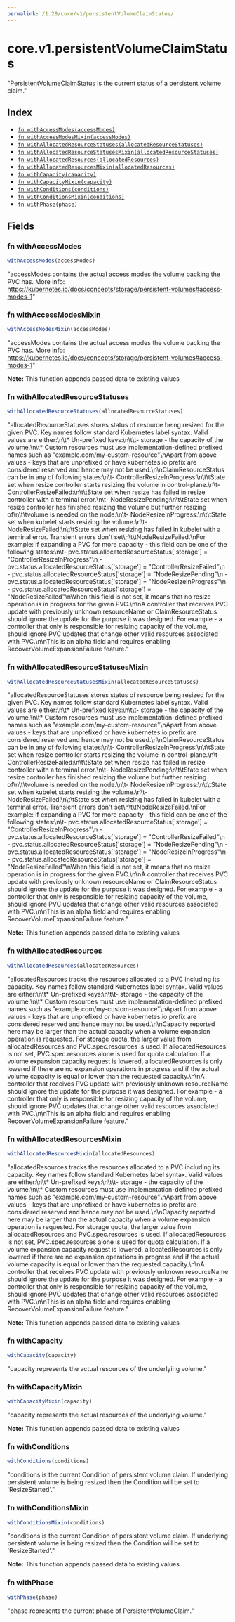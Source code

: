 ```yaml
---
permalink: /1.28/core/v1/persistentVolumeClaimStatus/
---
```


# core.v1.persistentVolumeClaimStatus

"PersistentVolumeClaimStatus is the current status of a persistent volume claim."

## Index

* [`fn withAccessModes(accessModes)`](#fn-withaccessmodes)
* [`fn withAccessModesMixin(accessModes)`](#fn-withaccessmodesmixin)
* [`fn withAllocatedResourceStatuses(allocatedResourceStatuses)`](#fn-withallocatedresourcestatuses)
* [`fn withAllocatedResourceStatusesMixin(allocatedResourceStatuses)`](#fn-withallocatedresourcestatusesmixin)
* [`fn withAllocatedResources(allocatedResources)`](#fn-withallocatedresources)
* [`fn withAllocatedResourcesMixin(allocatedResources)`](#fn-withallocatedresourcesmixin)
* [`fn withCapacity(capacity)`](#fn-withcapacity)
* [`fn withCapacityMixin(capacity)`](#fn-withcapacitymixin)
* [`fn withConditions(conditions)`](#fn-withconditions)
* [`fn withConditionsMixin(conditions)`](#fn-withconditionsmixin)
* [`fn withPhase(phase)`](#fn-withphase)

## Fields

### fn withAccessModes

```ts
withAccessModes(accessModes)
```

"accessModes contains the actual access modes the volume backing the PVC has. More info: https://kubernetes.io/docs/concepts/storage/persistent-volumes#access-modes-1"

### fn withAccessModesMixin

```ts
withAccessModesMixin(accessModes)
```

"accessModes contains the actual access modes the volume backing the PVC has. More info: https://kubernetes.io/docs/concepts/storage/persistent-volumes#access-modes-1"

**Note:** This function appends passed data to existing values

### fn withAllocatedResourceStatuses

```ts
withAllocatedResourceStatuses(allocatedResourceStatuses)
```

"allocatedResourceStatuses stores status of resource being resized for the given PVC. Key names follow standard Kubernetes label syntax. Valid values are either:\n\t* Un-prefixed keys:\n\t\t- storage - the capacity of the volume.\n\t* Custom resources must use implementation-defined prefixed names such as \"example.com/my-custom-resource\"\nApart from above values - keys that are unprefixed or have kubernetes.io prefix are considered reserved and hence may not be used.\n\nClaimResourceStatus can be in any of following states:\n\t- ControllerResizeInProgress:\n\t\tState set when resize controller starts resizing the volume in control-plane.\n\t- ControllerResizeFailed:\n\t\tState set when resize has failed in resize controller with a terminal error.\n\t- NodeResizePending:\n\t\tState set when resize controller has finished resizing the volume but further resizing of\n\t\tvolume is needed on the node.\n\t- NodeResizeInProgress:\n\t\tState set when kubelet starts resizing the volume.\n\t- NodeResizeFailed:\n\t\tState set when resizing has failed in kubelet with a terminal error. Transient errors don't set\n\t\tNodeResizeFailed.\nFor example: if expanding a PVC for more capacity - this field can be one of the following states:\n\t- pvc.status.allocatedResourceStatus['storage'] = \"ControllerResizeInProgress\"\n     - pvc.status.allocatedResourceStatus['storage'] = \"ControllerResizeFailed\"\n     - pvc.status.allocatedResourceStatus['storage'] = \"NodeResizePending\"\n     - pvc.status.allocatedResourceStatus['storage'] = \"NodeResizeInProgress\"\n     - pvc.status.allocatedResourceStatus['storage'] = \"NodeResizeFailed\"\nWhen this field is not set, it means that no resize operation is in progress for the given PVC.\n\nA controller that receives PVC update with previously unknown resourceName or ClaimResourceStatus should ignore the update for the purpose it was designed. For example - a controller that only is responsible for resizing capacity of the volume, should ignore PVC updates that change other valid resources associated with PVC.\n\nThis is an alpha field and requires enabling RecoverVolumeExpansionFailure feature."

### fn withAllocatedResourceStatusesMixin

```ts
withAllocatedResourceStatusesMixin(allocatedResourceStatuses)
```

"allocatedResourceStatuses stores status of resource being resized for the given PVC. Key names follow standard Kubernetes label syntax. Valid values are either:\n\t* Un-prefixed keys:\n\t\t- storage - the capacity of the volume.\n\t* Custom resources must use implementation-defined prefixed names such as \"example.com/my-custom-resource\"\nApart from above values - keys that are unprefixed or have kubernetes.io prefix are considered reserved and hence may not be used.\n\nClaimResourceStatus can be in any of following states:\n\t- ControllerResizeInProgress:\n\t\tState set when resize controller starts resizing the volume in control-plane.\n\t- ControllerResizeFailed:\n\t\tState set when resize has failed in resize controller with a terminal error.\n\t- NodeResizePending:\n\t\tState set when resize controller has finished resizing the volume but further resizing of\n\t\tvolume is needed on the node.\n\t- NodeResizeInProgress:\n\t\tState set when kubelet starts resizing the volume.\n\t- NodeResizeFailed:\n\t\tState set when resizing has failed in kubelet with a terminal error. Transient errors don't set\n\t\tNodeResizeFailed.\nFor example: if expanding a PVC for more capacity - this field can be one of the following states:\n\t- pvc.status.allocatedResourceStatus['storage'] = \"ControllerResizeInProgress\"\n     - pvc.status.allocatedResourceStatus['storage'] = \"ControllerResizeFailed\"\n     - pvc.status.allocatedResourceStatus['storage'] = \"NodeResizePending\"\n     - pvc.status.allocatedResourceStatus['storage'] = \"NodeResizeInProgress\"\n     - pvc.status.allocatedResourceStatus['storage'] = \"NodeResizeFailed\"\nWhen this field is not set, it means that no resize operation is in progress for the given PVC.\n\nA controller that receives PVC update with previously unknown resourceName or ClaimResourceStatus should ignore the update for the purpose it was designed. For example - a controller that only is responsible for resizing capacity of the volume, should ignore PVC updates that change other valid resources associated with PVC.\n\nThis is an alpha field and requires enabling RecoverVolumeExpansionFailure feature."

**Note:** This function appends passed data to existing values

### fn withAllocatedResources

```ts
withAllocatedResources(allocatedResources)
```

"allocatedResources tracks the resources allocated to a PVC including its capacity. Key names follow standard Kubernetes label syntax. Valid values are either:\n\t* Un-prefixed keys:\n\t\t- storage - the capacity of the volume.\n\t* Custom resources must use implementation-defined prefixed names such as \"example.com/my-custom-resource\"\nApart from above values - keys that are unprefixed or have kubernetes.io prefix are considered reserved and hence may not be used.\n\nCapacity reported here may be larger than the actual capacity when a volume expansion operation is requested. For storage quota, the larger value from allocatedResources and PVC.spec.resources is used. If allocatedResources is not set, PVC.spec.resources alone is used for quota calculation. If a volume expansion capacity request is lowered, allocatedResources is only lowered if there are no expansion operations in progress and if the actual volume capacity is equal or lower than the requested capacity.\n\nA controller that receives PVC update with previously unknown resourceName should ignore the update for the purpose it was designed. For example - a controller that only is responsible for resizing capacity of the volume, should ignore PVC updates that change other valid resources associated with PVC.\n\nThis is an alpha field and requires enabling RecoverVolumeExpansionFailure feature."

### fn withAllocatedResourcesMixin

```ts
withAllocatedResourcesMixin(allocatedResources)
```

"allocatedResources tracks the resources allocated to a PVC including its capacity. Key names follow standard Kubernetes label syntax. Valid values are either:\n\t* Un-prefixed keys:\n\t\t- storage - the capacity of the volume.\n\t* Custom resources must use implementation-defined prefixed names such as \"example.com/my-custom-resource\"\nApart from above values - keys that are unprefixed or have kubernetes.io prefix are considered reserved and hence may not be used.\n\nCapacity reported here may be larger than the actual capacity when a volume expansion operation is requested. For storage quota, the larger value from allocatedResources and PVC.spec.resources is used. If allocatedResources is not set, PVC.spec.resources alone is used for quota calculation. If a volume expansion capacity request is lowered, allocatedResources is only lowered if there are no expansion operations in progress and if the actual volume capacity is equal or lower than the requested capacity.\n\nA controller that receives PVC update with previously unknown resourceName should ignore the update for the purpose it was designed. For example - a controller that only is responsible for resizing capacity of the volume, should ignore PVC updates that change other valid resources associated with PVC.\n\nThis is an alpha field and requires enabling RecoverVolumeExpansionFailure feature."

**Note:** This function appends passed data to existing values

### fn withCapacity

```ts
withCapacity(capacity)
```

"capacity represents the actual resources of the underlying volume."

### fn withCapacityMixin

```ts
withCapacityMixin(capacity)
```

"capacity represents the actual resources of the underlying volume."

**Note:** This function appends passed data to existing values

### fn withConditions

```ts
withConditions(conditions)
```

"conditions is the current Condition of persistent volume claim. If underlying persistent volume is being resized then the Condition will be set to 'ResizeStarted'."

### fn withConditionsMixin

```ts
withConditionsMixin(conditions)
```

"conditions is the current Condition of persistent volume claim. If underlying persistent volume is being resized then the Condition will be set to 'ResizeStarted'."

**Note:** This function appends passed data to existing values

### fn withPhase

```ts
withPhase(phase)
```

"phase represents the current phase of PersistentVolumeClaim."